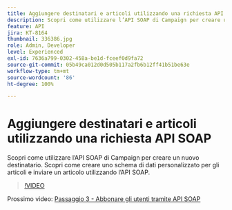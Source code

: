 ```yaml
---
title: Aggiungere destinatari e articoli utilizzando una richiesta API SOAP
description: Scopri come utilizzare l’API SOAP di Campaign per creare un nuovo destinatario. Scopri come creare uno schema di dati personalizzato per gli articoli e inviare un articolo utilizzando l’API SOAP.
feature: API
jira: KT-8164
thumbnail: 336386.jpg
role: Admin, Developer
level: Experienced
exl-id: 7636a799-0302-458a-be1d-fceef0d9fa72
source-git-commit: 05b49ca012d0d505b117a2fb6b12ff41b51be63e
workflow-type: tm+mt
source-wordcount: '86'
ht-degree: 100%

---
```


# Aggiungere destinatari e articoli utilizzando una richiesta API SOAP

Scopri come utilizzare l’API SOAP di Campaign per creare un nuovo destinatario. Scopri come creare uno schema di dati personalizzato per gli articoli e inviare un articolo utilizzando l’API SOAP.

>[!VIDEO](https://video.tv.adobe.com/v/336386?quality=12&learn=on)

Prossimo video: [Passaggio 3 - Abbonare gli utenti tramite API SOAP](/help/tutorial-use-soap-apis/subscribe-users-via-soap-api.md)